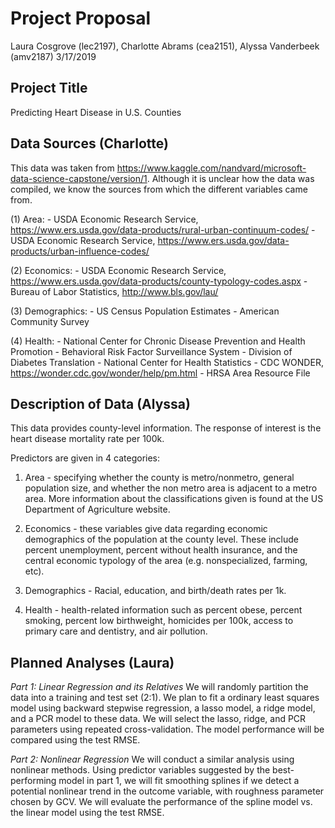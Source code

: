 Project Proposal
================
Laura Cosgrove (lec2197), Charlotte Abrams (cea2151), Alyssa Vanderbeek (amv2187)
3/17/2019

Project Title
-------------

Predicting Heart Disease in U.S. Counties

Data Sources (Charlotte)
------------------------
This data was taken from https://www.kaggle.com/nandvard/microsoft-data-science-capstone/version/1. Although it is unclear how the data was compiled, we know the sources from which the different variables came from.

(1) Area:
    - USDA Economic Research Service, https://www.ers.usda.gov/data-products/rural-urban-continuum-codes/ 
    - USDA Economic Research Service, https://www.ers.usda.gov/data-products/urban-influence-codes/
  
(2) Economics:
    - USDA Economic Research Service, https://www.ers.usda.gov/data-products/county-typology-codes.aspx
    - Bureau of Labor Statistics, http://www.bls.gov/lau/
    
(3) Demographics:
    - US Census Population Estimates
    - American Community Survey
   
(4) Health:
    - National Center for Chronic Disease Prevention and Health Promotion
    - Behavioral Risk Factor Surveillance System
    - Division of Diabetes Translation
    - National Center for Health Statistics
    - CDC WONDER, https://wonder.cdc.gov/wonder/help/pm.html
    - HRSA Area Resource File

Description of Data (Alyssa)
----------------------------

This data provides county-level information. The response of interest is the heart disease mortality rate per 100k.

Predictors are given in 4 categories:

1.  Area - specifying whether the county is metro/nonmetro, general population size, and whether the non metro area is adjacent to a metro area. More information about the classifications given is found at the US Department of Agriculture website.

2.  Economics - these variables give data regarding economic demographics of the population at the county level. These include percent unemployment, percent without health insurance, and the central economic typology of the area (e.g. nonspecialized, farming, etc).

3.  Demographics - Racial, education, and birth/death rates per 1k.

4.  Health - health-related information such as percent obese, percent smoking, percent low birthweight, homicides per 100k, access to primary care and dentistry, and air pollution.

Planned Analyses (Laura)
------------------------

*Part 1: Linear Regression and its Relatives* We will randomly partition the data into a training and test set (2:1). We plan to fit a ordinary least squares model using backward stepwise regression, a lasso model, a ridge model, and a PCR model to these data. We will select the lasso, ridge, and PCR parameters using repeated cross-validation. The model performance will be compared using the test RMSE.

*Part 2: Nonlinear Regression* We will conduct a similar analysis using nonlinear methods. Using predictor variables suggested by the best-performing model in part 1, we will fit smoothing splines if we detect a potential nonlinear trend in the outcome variable, with roughness parameter chosen by GCV. We will evaluate the performance of the spline model vs. the linear model using the test RMSE.
